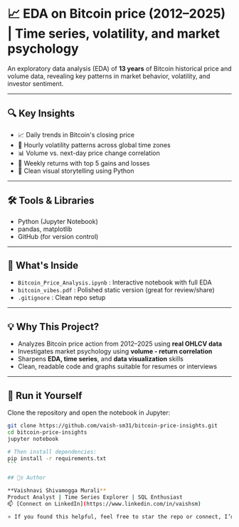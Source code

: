 # 📈 EDA on Bitcoin price (2012–2025) | Time series, volatility, and market psychology

An exploratory data analysis (EDA) of **13 years** of Bitcoin historical price and volume data, revealing key patterns in market behavior, volatility, and investor sentiment.

---

## 🔍 Key Insights

- 📈 Daily trends in Bitcoin's closing price  
- 🔄 Hourly volatility patterns across global time zones  
- 📊 Volume vs. next-day price change correlation  
- 📅 Weekly returns with top 5 gains and losses  
- 🧠 Clean visual storytelling using Python

---

## 🛠️ Tools & Libraries

- Python (Jupyter Notebook)  
- pandas, matplotlib  
- GitHub (for version control)

---

## 📁 What's Inside

- `Bitcoin_Price_Analysis.ipynb` : Interactive notebook with full EDA  
- `bitcoin_vibes.pdf` : Polished static version (great for review/share)  
- `.gitignore` : Clean repo setup

---

## 💡 Why This Project?

- Analyzes Bitcoin price action from 2012–2025 using **real OHLCV data**  
- Investigates market psychology using **volume - return correlation**  
- Sharpens **EDA, time series**, and **data visualization** skills  
- Clean, readable code and graphs suitable for resumes or interviews

---

## 🧪 Run it Yourself

Clone the repository and open the notebook in Jupyter:

````bash
git clone https://github.com/vaish-sm31/bitcoin-price-insights.git
cd bitcoin-price-insights
jupyter notebook

# Then install dependencies:
pip install -r requirements.txt
```

## 🙋‍♀️ Author

**Vaishnavi Shivamogga Murali**  
Product Analyst | Time Series Explorer | SQL Enthusiast  
📫 [Connect on LinkedIn](https://www.linkedin.com/in/vaishsm)

⭐ If you found this helpful, feel free to star the repo or connect, I’m always up for collaboration!


